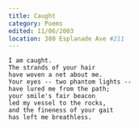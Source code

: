 ```yaml
---
title: Caught
category: Poems
edited: 11/06/2003
location: 380 Esplanade Ave #211
---
```


    I am caught.
    The strands of your hair
    have woven a net about me.
    Your eyes -- two phantom lights --
    have lured me from the path;
    your smile's fair beacon
    led my vessel to the rocks,
    and the fineness of your gait
    has left me breathless.



